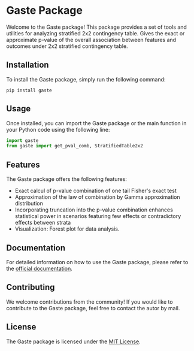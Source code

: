 # Gaste Package

Welcome to the Gaste package! This package provides a set of tools and utilities for analyzing stratified 2x2 contingency table. Gives the exact or approximate p-value of the overall association between features and outcomes under 2x2 stratified contingency table.

## Installation

To install the Gaste package, simply run the following command:

```
pip install gaste
```

## Usage

Once installed, you can import the Gaste package or the main function in your Python code using the following line:

```python
import gaste
from gaste import get_pval_comb, StratifiedTable2x2
```

## Features

The Gaste package offers the following features:

- Exact calcul of p-value combination of one tail Fisher's exact test
- Approximation of the law of combination by Gamma approximation distribution
- Incorporating truncation into the p-value combination enhances statistical power in scenarios featuring few effects or contradictory effects between strata
- Visualization: Forest plot for data analysis.

## Documentation

For detailed information on how to use the Gaste package, please refer to the [official documentation](https://github.com/your-username/gaste/docs).

## Contributing

We welcome contributions from the community! If you would like to contribute to the Gaste package, feel free to contact the autor by mail.

## License

The Gaste package is licensed under the [MIT License](https://github.com/your-username/gaste/LICENSE).
